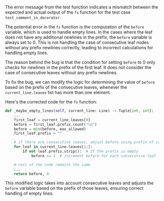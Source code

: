 The error message from the test function indicates a mismatch between the expected and actual output of the `fs` function for the test case `test_comment_in_decorator`.

The potential error in the `fs` function is the computation of the `before` variable, which is used to handle empty lines. In the cases where the leaf does not have any additional newlines in the prefix, the `before` variable is always set to 0. This is not handling the case of consecutive leaf nodes without any prefix newlines correctly, leading to incorrect calculations for handling empty lines.

The reason behind the bug is that the condition for setting `before` to 0 only checks for newlines in the prefix of the first leaf. It does not consider the case of consecutive leaves without any prefix newlines.

To fix the bug, we can modify the logic for determining the value of `before` based on the prefix of the consecutive leaves, whenever the `current_line.leaves` list has more than one element.

Here's the corrected code for the `fs` function:

```python
def _maybe_empty_lines(self, current_line: Line) -> Tuple[int, int]:
    ...
    first_leaf = current_line.leaves[0]
    before = first_leaf.prefix.count("\n")
    before = min(before, max_allowed)
    first_leaf.prefix = ""

    # if there are consecutive leaves, adjust before using prefix of consecutive leaves
    for leaf in current_line.leaves[1:]:
        if not leaf.prefix.strip():  # If the prefix is empty
            before += 1  # increment before for each consecutive leaf

    # rest of the code remains the same
    ...
    return before, 0
```

This modified logic takes into account consecutive leaves and adjusts the `before` variable based on the prefix of those leaves, ensuring correct handling of empty lines.